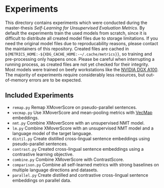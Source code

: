 # Experiments
This directory contains experiments which were conducted during the
master-thesis *Self-Learning for Unsupervised Evaluation Metrics*. By default
the experiments train the used models from scratch, since it is difficult to
distribute all created model files due to storage limitations. If you need the
original model files due to reproducability reasons, please contact the
maintainers of this repository. Created files are cached in
`${METRICS_HOME:-${XDG_CACHE_HOME:-~/.cache/metrics}}`, so training and
pre-processing only happens once. Please be careful when interrupting a running
process, as created files are not yet checked for their integrity. Most models
were trained on beefy workstations like the [NVIDIA DGX
A100](https://www.nvidia.com/en-us/data-center/dgx-a100). The majority of
experiments require considerably less resources, but out-of-memory errors are
to be expected.

## Included Experiments
* `remap.py` Remap XMoverScore on pseudo-parallel sentences.
* `vecmap.py` Use XMoverScore and mean-pooling metrics with [VecMap](https://github.com/artetxem/vecmap) embeddings.
* `nmt.py` Combine XMoverScore with an unsupervised NMT model.
* `lm.py` Combine XMoverScore with an unsupervised NMT model and a language model of the target language.
* `distil.py` Create distilled cross-lingual sentence embeddings using pseudo-parallel sentences.
* `contrast.py` Created cross-lingual sentence embeddings using a contrastive learning objective.
* `combine.py` Combine XMoverScore with ContrastScore.
* `comparison.py` Combine all self-learned metrics with strong baselines on multiple language directions and datasets.
* `parallel.py` Create distilled and contrastive cross-lingual sentence embeddings on parallel data.
